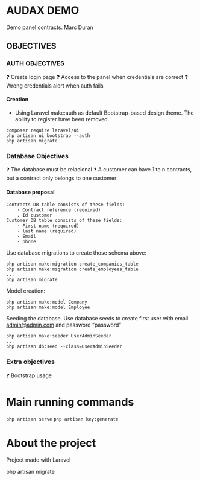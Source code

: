 # AUDAX DEMO
Demo panel contracts.
Marc Duran
## OBJECTIVES

### AUTH OBJECTIVES
:question: Create login page
:question: Access to the panel when credentials are correct
:question: Wrong credentials alert when auth fails

#### Creation
- Using Laravel make:auth as default Bootstrap-based design theme. The ability to register have been removed.

```
composer require laravel/ui
php artisan ui bootstrap --auth
php artisan migrate
```

### Database Objectives
:question: The database must be relacional
:question: A customer can have 1 to n contracts, but a contract only belongs to one customer

#### Database proposal
```
Contracts DB table consists of these fields:
    · Contract reference (required)
    . Id customer 
Customer DB table consists of these fields:
    · First name (required)
    · last name (required)
    · Email
    · phone
```

Use database migrations to create those schema above:
```
php artisan make:migration create_companies_table
php artisan make:migration create_employees_table
...
php artisan migrate
```
Model creation:
```
php artisan make:model Company
php artisan make:model Employee
```
Seeding the database.
Use database seeds to create first user with email admin@admin.com and password “password”
```
php artisan make:seeder UserAdminSeeder
...
php artisan db:seed --class=UserAdminSeeder
```


### Extra objectives
:question: Bootstrap usage

# Main running commands

`php artisan serve`
`php artisan key:generate`

# About the project

Project made with Laravel

php artisan migrate
